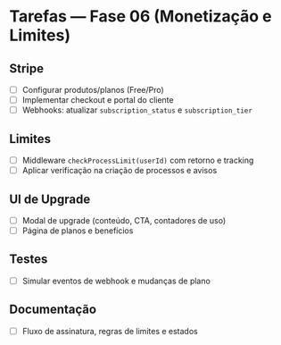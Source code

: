 # Tarefas — Fase 06 (Monetização e Limites)

## Stripe
- [ ] Configurar produtos/planos (Free/Pro)
- [ ] Implementar checkout e portal do cliente
- [ ] Webhooks: atualizar `subscription_status` e `subscription_tier`

## Limites
- [ ] Middleware `checkProcessLimit(userId)` com retorno e tracking
- [ ] Aplicar verificação na criação de processos e avisos

## UI de Upgrade
- [ ] Modal de upgrade (conteúdo, CTA, contadores de uso)
- [ ] Página de planos e benefícios

## Testes
- [ ] Simular eventos de webhook e mudanças de plano

## Documentação
- [ ] Fluxo de assinatura, regras de limites e estados
